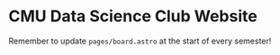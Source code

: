 # CMU Data Science Club Website

Remember to update ```pages/board.astro``` at the start of every semester!